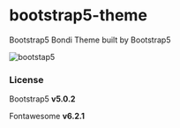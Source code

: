 # bootstrap5-theme
Bootstrap5 Bondi Theme built by Bootstrap5

<img styel="display: block; margin: 0 auto;" src="![image](https://user-images.githubusercontent.com/19249620/206507222-5423d895-1941-46a7-a602-0936dea3827f.png)" alt="bootstap5">

### License
<p>Bootstrap5 <b>v5.0.2</b></p>
<p>Fontawesome <b>v6.2.1</b></p>
